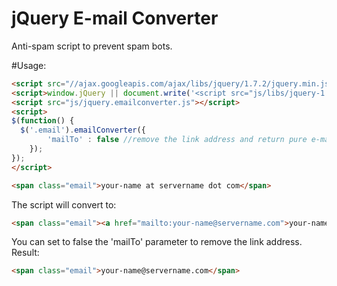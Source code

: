 jQuery E-mail Converter
=======================

Anti-spam script to prevent spam bots.

#Usage:
```html
<script src="//ajax.googleapis.com/ajax/libs/jquery/1.7.2/jquery.min.js"></script>
<script>window.jQuery || document.write('<script src="js/libs/jquery-1.7.1.min.js"><\/script>')</script>
<script src="js/jquery.emailconverter.js"></script>
<script>
$(function() {
  $('.email').emailConverter({
		'mailTo' : false //remove the link address and return pure e-mail text
	});
}); 
</script>

<span class="email">your-name at servername dot com</span>
```
The script will convert to:
```html
<span class="email"><a href="mailto:your-name@servername.com">your-name@servername.com</a></span>
```

You can set to false the 'mailTo' parameter to remove the link address.
Result: 
```html
<span class="email">your-name@servername.com</span>
```

